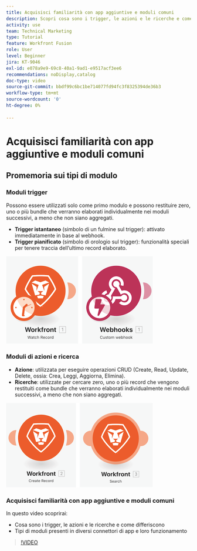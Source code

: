 ```yaml
---
title: Acquisisci familiarità con app aggiuntive e moduli comuni
description: Scopri cosa sono i trigger, le azioni e le ricerche e come funzionano i tipi di moduli presenti nei diversi connettori delle app in  [!DNL Adobe Workfront Fusion].
activity: use
team: Technical Marketing
type: Tutorial
feature: Workfront Fusion
role: User
level: Beginner
jira: KT-9046
exl-id: e078a9e9-69c8-40a1-9ad1-e9517acf3ee6
recommendations: noDisplay,catalog
doc-type: video
source-git-commit: bbdf99c6bc1be714077fd94fc3f8325394de36b3
workflow-type: tm+mt
source-wordcount: '0'
ht-degree: 0%

---
```


# Acquisisci familiarità con app aggiuntive e moduli comuni

## Promemoria sui tipi di modulo

### Moduli trigger

Possono essere utilizzati solo come primo modulo e possono restituire zero, uno o più bundle che verranno elaborati individualmente nei moduli successivi, a meno che non siano aggregati.

* **Trigger istantaneo** (simbolo di un fulmine sul trigger): attivato immediatamente in base al webhook.
* **Trigger pianificato** (simbolo di orologio sul trigger): funzionalità speciali per tenere traccia dell’ultimo record elaborato.

![Immagine dei moduli trigger](assets/beyond-basic-modules-1.png)

### Moduli di azioni e ricerca

* **Azione**: utilizzata per eseguire operazioni CRUD (Create, Read, Update, Delete, ossia: Crea, Leggi, Aggiorna, Elimina).
* **Ricerche**: utilizzate per cercare zero, uno o più record che vengono restituiti come bundle che verranno elaborati individualmente nei moduli successivi, a meno che non siano aggregati.

![Immagine dei moduli di azione e di ricerca](assets/beyond-basic-modules-2.png)

### Acquisisci familiarità con app aggiuntive e moduli comuni

In questo video scoprirai:

* Cosa sono i trigger, le azioni e le ricerche e come differiscono
* Tipi di moduli presenti in diversi connettori di app e loro funzionamento

>[!VIDEO](https://video.tv.adobe.com/v/3417438/?quality=12&learn=on&enablevpops=1&captions=ita)
